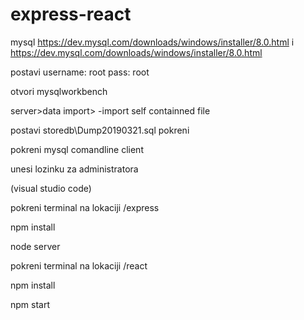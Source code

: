# express-react

mysql 
https://dev.mysql.com/downloads/windows/installer/8.0.html
i
https://dev.mysql.com/downloads/windows/installer/8.0.html

postavi 
username: root
pass: root

otvori mysqlworkbench

server>data import> -import self containned file 

postavi storedb\Dump20190321.sql 
pokreni

pokreni mysql comandline client

unesi lozinku za administratora

(visual studio code)

pokreni terminal na lokaciji /express

npm install

node server

pokreni terminal na lokaciji /react

npm install

npm start

